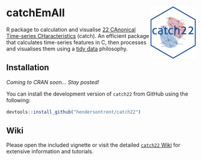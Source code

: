 
# catchEmAll <img src="man/figures/logo.png" align="right" width="120" />

R package to calculation and visualise [22 CAnonical Time-series
CHaracteristics](https://github.com/chlubba/catch22) (catch). An
efficient package that calculates time-series features in C, then
processes and visualises them using a [tidy
data](https://www.tidyverse.org) philosophy.

## Installation

*Coming to CRAN soon… Stay posted\!*

You can install the development version of `catch22` from GitHub using
the following:

``` r
devtools::install_github("hendersontrent/catch22")
```

## Wiki

Please open the included vignette or visit the detailed [`catch22`
Wiki](https://github.com/hendersontrent/catch22/wiki) for extensive
information and tutorials.
